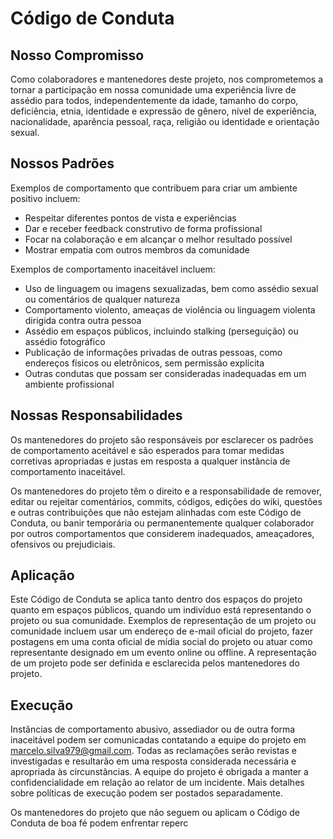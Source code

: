 # Código de Conduta

## Nosso Compromisso

Como colaboradores e mantenedores deste projeto, nos comprometemos a tornar a participação em nossa comunidade uma experiência livre de assédio para todos, independentemente da idade, tamanho do corpo, deficiência, etnia, identidade e expressão de gênero, nível de experiência, nacionalidade, aparência pessoal, raça, religião ou identidade e orientação sexual.

## Nossos Padrões

Exemplos de comportamento que contribuem para criar um ambiente positivo incluem:

- Respeitar diferentes pontos de vista e experiências
- Dar e receber feedback construtivo de forma profissional
- Focar na colaboração e em alcançar o melhor resultado possível
- Mostrar empatia com outros membros da comunidade

Exemplos de comportamento inaceitável incluem:

- Uso de linguagem ou imagens sexualizadas, bem como assédio sexual ou comentários de qualquer natureza
- Comportamento violento, ameaças de violência ou linguagem violenta dirigida contra outra pessoa
- Assédio em espaços públicos, incluindo stalking (perseguição) ou assédio fotográfico
- Publicação de informações privadas de outras pessoas, como endereços físicos ou eletrônicos, sem permissão explícita
- Outras condutas que possam ser consideradas inadequadas em um ambiente profissional

## Nossas Responsabilidades

Os mantenedores do projeto são responsáveis ​​por esclarecer os padrões de comportamento aceitável e são esperados para tomar medidas corretivas apropriadas e justas em resposta a qualquer instância de comportamento inaceitável.

Os mantenedores do projeto têm o direito e a responsabilidade de remover, editar ou rejeitar comentários, commits, códigos, edições do wiki, questões e outras contribuições que não estejam alinhadas com este Código de Conduta, ou banir temporária ou permanentemente qualquer colaborador por outros comportamentos que considerem inadequados, ameaçadores, ofensivos ou prejudiciais.

## Aplicação

Este Código de Conduta se aplica tanto dentro dos espaços do projeto quanto em espaços públicos, quando um indivíduo está representando o projeto ou sua comunidade. Exemplos de representação de um projeto ou comunidade incluem usar um endereço de e-mail oficial do projeto, fazer postagens em uma conta oficial de mídia social do projeto ou atuar como representante designado em um evento online ou offline. A representação de um projeto pode ser definida e esclarecida pelos mantenedores do projeto.

## Execução

Instâncias de comportamento abusivo, assediador ou de outra forma inaceitável podem ser comunicadas contatando a equipe do projeto em [marcelo.silva979@gmail.com](mailto:marcelo.silva979@gmail.com). Todas as reclamações serão revistas e investigadas e resultarão em uma resposta considerada necessária e apropriada às circunstâncias. A equipe do projeto é obrigada a manter a confidencialidade em relação ao relator de um incidente. Mais detalhes sobre políticas de execução podem ser postados separadamente.

Os mantenedores do projeto que não seguem ou aplicam o Código de Conduta de boa fé podem enfrentar reperc
